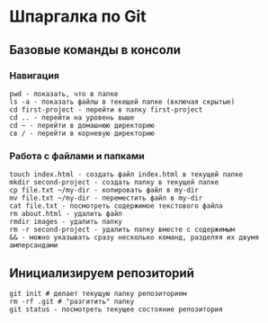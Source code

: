 # Шпаргалка по Git

## Базовые команды в консоли

### Навигация

```
pwd - показать, что в папке
ls -a - показать файлы в текещей папке (включая скрытые)
cd first-project - перейти в папку first-project
cd .. - перейти на уровень выше
сd ~ - перейти в домашнюю директорию
св / - перейти в корневую директорию
```

### Работа с файлами и папками

```
touch index.html - создать файл index.html в текущей папке
mkdir second-project - создать папку в текущей папке
cp file.txt ~/my-dir - копировать файл в my-dir
mv file.txt ~/my-dir - переместить файл в my-dir
cat file.txt - посмотреть содержимое текстового файла
rm about.html - удалить файл
rmdir images - удалить папку
rm -r second-project - удалить папку вместе с содержимым
&& - можно указывать сразу несколько команд, разделяя их двумя амперсандами 
```

## Инициализируем репозиторий

```
git init # делает текущую папку репозиторием
rm -rf .git # "разгитить" папку
git status - посмотреть текущее состояние репозитория
```